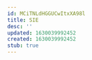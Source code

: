 ```yaml
---
id: MCiTNLdHGGUCwItxXA98l
title: SIE
desc: ''
updated: 1630039992452
created: 1630039992452
stub: true
---
```



